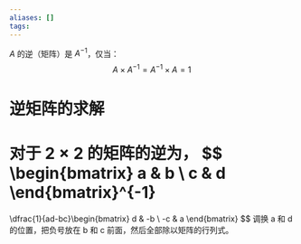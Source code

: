 ```yaml
---
aliases: []
tags:
---
```

$A$ 的逆（矩阵）是 $A^{-1}$，仅当：
$$
A\times A^{-1} = A^{-1}\times A = 1
$$

# 逆矩阵的求解

对于 $2\times 2$ 的矩阵的逆为，
$$
\begin{bmatrix}
a & b \\
c & d
\end{bmatrix}^{-1}
=
\dfrac{1}{ad-bc}\begin{bmatrix}
d & -b \\
-c & a
\end{bmatrix}
$$
调换 a 和 d 的位置，把负号放在 b 和 c 前面，然后全部除以矩阵的行列式。